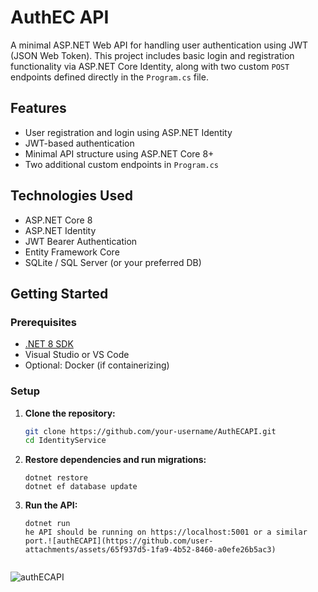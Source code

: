 # AuthEC API

A minimal ASP.NET Web API for handling user authentication using JWT (JSON Web Token). This project includes basic login and registration functionality via ASP.NET Core Identity, along with two custom `POST` endpoints defined directly in the `Program.cs` file.

## Features

- User registration and login using ASP.NET Identity
- JWT-based authentication
- Minimal API structure using ASP.NET Core 8+
- Two additional custom endpoints in `Program.cs`

## Technologies Used

- ASP.NET Core 8
- ASP.NET Identity
- JWT Bearer Authentication
- Entity Framework Core
- SQLite / SQL Server (or your preferred DB)

## Getting Started

### Prerequisites

- [.NET 8 SDK](https://dotnet.microsoft.com/en-us/download)
- Visual Studio or VS Code
- Optional: Docker (if containerizing)

### Setup

1. **Clone the repository:**

   ```bash
   git clone https://github.com/your-username/AuthECAPI.git
   cd IdentityService

2. **Restore dependencies and run migrations:**
   ```
   dotnet restore
   dotnet ef database update

3. **Run the API:**
   ```
   dotnet run
   he API should be running on https://localhost:5001 or a similar port.![authECAPI](https://github.com/user-attachments/assets/65f937d5-1fa9-4b52-8460-a0efe26b5ac3)

   
![authECAPI](https://github.com/user-attachments/assets/2ba2ad0c-4f1d-48ce-948d-1b6f1131d9a1)

